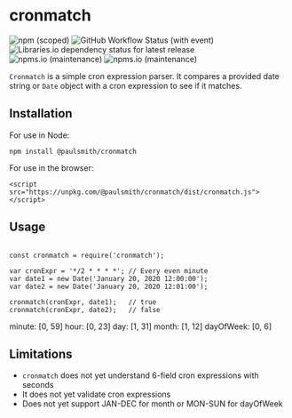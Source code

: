 # cronmatch

![npm (scoped)](https://img.shields.io/npm/v/%40paulsmith/cronmatch)
![GitHub Workflow Status (with event)](https://img.shields.io/github/actions/workflow/status/blinkylights23/cronmatch/node.js.yml)
![Libraries.io dependency status for latest release](https://img.shields.io/librariesio/release/npm/%40paulsmith%2Fcronmatch)
![npms.io (maintenance)](https://img.shields.io/npms-io/maintenance-score/%40paulsmith/cronmatch)
![npms.io (maintenance)](https://img.shields.io/npms-io/quality-score/%40paulsmith/cronmatch)


`Cronmatch` is a simple cron expression parser. It compares a provided date string or `Date` object with a cron expression to see if it matches.

## Installation

For use in Node:
```
npm install @paulsmith/cronmatch
```

For use in the browser:
```
<script src="https://unpkg.com/@paulsmith/cronmatch/dist/cronmatch.js"></script>
```

## Usage

```

const cronmatch = require('cronmatch');

var cronExpr = '*/2 * * * *'; // Every even minute
var date1 = new Date('January 20, 2020 12:00:00');
var date2 = new Date('January 20, 2020 12:01:00');

cronmatch(cronExpr, date1);   // true
cronmatch(cronExpr, date2);   // false

```

minute: [0, 59]
hour: [0, 23]
day: [1, 31]
month: [1, 12]
dayOfWeek: [0, 6]



## Limitations

* `cronmatch` does not yet understand 6-field cron expressions with seconds
* It does not yet validate cron expressions
* Does not yet support JAN-DEC for month or MON-SUN for dayOfWeek
